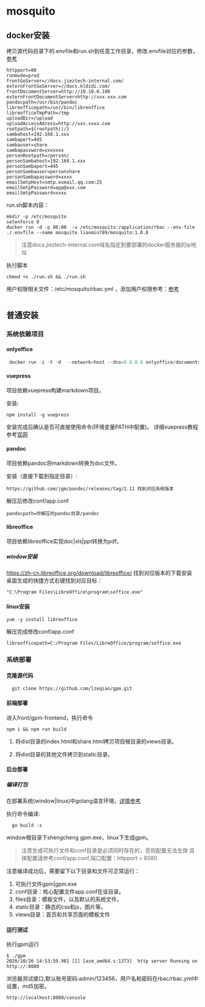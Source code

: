 # mosquito

## docker安装

拷贝源代码目录下的.envfile和run.sh到任意工作目录，修改.envfile对应的参数，[参考](conf.md)
```
httpport=80
runmode=prod
frontGoServer=//docs.jieztech-internal.com/
externFrontGoServer=//docs.kldidi.com/
frontDocumentServer=http://10.10.0.100
externFrontDocumentServer=http://xxx.xxx.com
pandocpath=/usr/bin/pandoc
libreofficepath=/usr/bin/libreoffice
libreofficeTmpPath=/tmp
uploadDir=/upload
uploadAccessAdress=http://xxx.xxxx.com
rootpath=${rootpath||/}
sambahost=192.168.1.xxx
sambaport=445
sambauser=share
sambapassword=xxxxxxx
personRootpath=/person/
personSambahost=192.168.1.xxx
personSambaport=445
personSambauser=personshare
personSambapassword=xxxx
emailSmtpHost=smtp.exmail.qq.com:25
emailSmtpPassword=app@xxx.com
emailSmtpPassword=xxxx
```

run.sh脚本内容：

```
mkdir -p /etc/mosquito
setenforce 0
docker run -d -p 80:80  -v /etc/mosquito:/application/rbac --env-file ./.envfile --name mosquito liaomin789/mosquito:1.0.0
```

>  注意docs.jieztech-internal.com域名指定到要部署的docker服务器的ip地址

执行脚本

```
chmod +x ./run.sh && ./run.sh
```
用户权限相关文件：/etc/mosquito/rbac.yml ，添加用户权限参考：[参考](conf.md)
```javascript

```

## 普通安装

### 系统依赖项目
#### onlyoffice
```javascript
 docker run -i -t -d  --network=host --dns=8.8.8.8 onlyoffice/documentserver
```
#### vuepress
项目依赖vuepress构建markdown项目。

安装:
```
npm install -g vuepress
```
安装完成后确认是否可直接使用命令(环境变量PATH中配置)。
详细vuepress教程参考[官网](https://www.vuepress.cn/guide/getting-started.html)
#### pandoc
项目依赖pandoc将markdown转换为doc文件。

安装（直接下载到指定目录）:
```
https://github.com/jgm/pandoc/releases/tag/2.11 找到对应系统版本
```
解压后修改conf/app.conf
```
pandocpath=你解压的pandoc目录/pandoc
```
#### libreoffice
项目依赖libreoffice实现doc|xls|ppt转换为pdf。
##### window安装
https://zh-cn.libreoffice.org/download/libreoffice/ 找到对应版本的下载安装
桌面生成的快捷方式右键找到对应目标：
```
"C:\Program Files\LibreOffice\program\soffice.exe"
```
#### linux安装
``` 
yum -y install libreoffice
```
解压完成修改conf/app.conf
```
libreofficepath=C:/Program Files/LibreOffice/program/soffice.exe
```
### 系统部署
#### 克隆源代码
```$xslt
  git clone https://github.com/lzeqian/gpm.git
```
#### 前端部署

进入front/gpm-frontend，执行命令

```
npm i && npm run build
```

1. 将dist目录的index.html和share.html拷贝项目根目录的views目录。

2. 将dist目录的其他文件拷贝到static目录。

#### 后台部署

##### 编译打包

在部署系统(window|linux)中golang语言环境，[详情参考](https://blog.csdn.net/liaomin416100569/article/details/106082235)

执行命令编译:
 ```golang
   go build -x
 ```
window根目录下shengcheng gpm.exe，linux下生成gpm。
> 注意生成可执行文件和conf目录是必须同时存在的，否则配置无法生效
> 具体配置请参考conf/app.conf,端口配置：httpport = 8080

注意编译成功后，需要留下以下目录和文件可正常运行：

1. 可执行文件gpm|gpm.exe
2. conf目录：核心配置文件app.conf在该目录。
3. files目录：模板文件，以及默认的系统文件。
4. static目录：静态的css和js，图片等。
5. views目录：首页和共享页面的模板文件

#### 运行测试
执行gpm运行
```$xslt
$ ./gpm
2020/10/26 14:53:59.981 [I] [asm_amd64.s:1373]  http server Running on http://:8080
```
浏览器测试接口,默认账号密码:admin/123456，用户名和密码在rbac/rbac.yml中设置，md5加密。
```$xslt
http://localhost:8080/console
```




